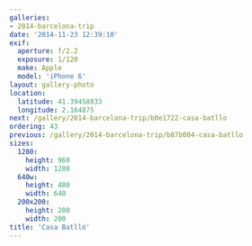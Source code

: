 ```yaml
---
galleries:
- 2014-barcelona-trip
date: '2014-11-23 12:39:10'
exif:
  aperture: f/2.2
  exposure: 1/120
  make: Apple
  model: 'iPhone 6'
layout: gallery-photo
location:
  latitude: 41.39458833
  longitude: 2.164875
next: /gallery/2014-barcelona-trip/b0e1722-casa-batllo
ordering: 43
previous: /gallery/2014-barcelona-trip/b87b004-casa-batllo
sizes:
  1280:
    height: 960
    width: 1280
  640w:
    height: 480
    width: 640
  200x200:
    height: 200
    width: 200
title: 'Casa Batlló'
---
```

